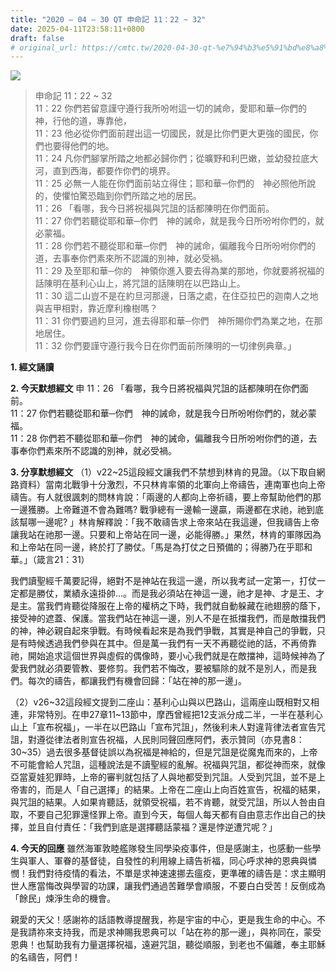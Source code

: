 ```yaml
---
title: "2020 – 04 – 30 QT 申命記 11：22 ~ 32"
date: 2025-04-11T23:58:11+0800
draft: false
# original_url: https://cmtc.tw/2020-04-30-qt-%e7%94%b3%e5%91%bd%e8%a8%98-11%ef%bc%9a22-32
---
```


![](/images/qt.jpg)
> 申命記 11：22 ~ 32  
> 11：22 你們若留意謹守遵行我所吩咐這一切的誡命，愛耶和華─你們的　神，行他的道，專靠他，  
> 11：23 他必從你們面前趕出這一切國民，就是比你們更大更強的國民，你們也要得他們的地。  
> 11：24 凡你們腳掌所踏之地都必歸你們；從曠野和利巴嫩，並幼發拉底大河，直到西海，都要作你們的境界。  
> 11：25 必無一人能在你們面前站立得住；耶和華─你們的　神必照他所說的，使懼怕驚恐臨到你們所踏之地的居民。  
> 11：26 「看哪，我今日將祝福與咒詛的話都陳明在你們面前。  
> 11：27 你們若聽從耶和華─你們　神的誡命，就是我今日所吩咐你們的，就必蒙福。  
> 11：28 你們若不聽從耶和華─你們　神的誡命，偏離我今日所吩咐你們的道，去事奉你們素來所不認識的別神，就必受禍。  
> 11：29 及至耶和華─你的　神領你進入要去得為業的那地，你就要將祝福的話陳明在基利心山上，將咒詛的話陳明在以巴路山上。  
> 11：30 這二山豈不是在約旦河那邊，日落之處，在住亞拉巴的迦南人之地與吉甲相對，靠近摩利橡樹嗎？  
> 11：31 你們要過約旦河，進去得耶和華─你們　神所賜你們為業之地，在那地居住。  
> 11：32 你們要謹守遵行我今日在你們面前所陳明的一切律例典章。」

**1. 經文誦讀**

**2.  今天默想經文**
申 11：26 「看哪，我今日將祝福與咒詛的話都陳明在你們面前。  
11：27 你們若聽從耶和華─你們　神的誡命，就是我今日所吩咐你們的，就必蒙福。  
11：28 你們若不聽從耶和華─你們　神的誡命，偏離我今日所吩咐你們的道，去事奉你們素來所不認識的別神，就必受禍。

**3. 分享默想經文**
（1）v22\~25這段經文讓我們不禁想到林肯的見證。（以下取自網路資料）當南北戰爭十分激烈，不只林肯率領的北軍向上帝禱告，連南軍也向上帝禱告。有人就很諷刺的問林肯說：「兩邊的人都向上帝祈禱，要上帝幫助他們的那一邊獲勝。上帝難道不會為難嗎? 戰爭總有一邊輸一邊贏，兩邊都在求祂，祂到底該幫哪一邊呢? 」林肯解釋說：「我不敢禱告求上帝來站在我這邊，但我禱告上帝讓我站在祂那一邊。只要和上帝站在同一邊，必能得勝。」果然，林肯的軍隊因為和上帝站在同一邊，終於打了勝仗。「馬是為打仗之日預備的；得勝乃在乎耶和華。」（箴言21：31）

我們讀聖經千萬要記得，絕對不是神站在我這一邊，所以我考試一定第一，打仗一定都是勝仗，業績永遠掛帥…。而是我必須站在神這一邊，祂才是神、才是王、才是主。當我們肯聽從降服在上帝的權柄之下時，我們就自動躲藏在祂翅膀的蔭下，接受神的遮蓋、保護。當我們站在神這一邊，別人不是在抵擋我們，而是敵擋我們的神，神必親自起來爭戰。有時候看起來是為我們爭戰，其實是神自己的爭戰，只是有時候透過我們參與在其中。但是萬一我們有一天不再聽從祂的話，不再倚靠祂，開始追求這個世界與虛假的偶像時，要小心我們就是在敵擋神，這時候神為了愛我們就必須要管教、要修剪。我們若不悔改，要被驅除的就不是別人，而是我們。每次的禱告，都讓我們有機會回歸：「站在神的那一邊」。

（2）v26\~32這段經文提到二座山：基利心山與以巴路山，這兩座山既相對又相連，非常特別。在申27章11\~13節中，摩西曾經把12支派分成二半，一半在基利心山上「宣布祝福」，一半在以巴路山「宣布咒詛」，然後利未人對違背律法者宣告咒詛，對遵從律法者則宣告祝福，人民則同聲回應阿們，表示贊同（亦見書8：30\~35）過去很多基督徒誤以為祝福是神給的，但是咒詛是從魔鬼而來的，上帝不可能會給人咒詛，這種說法是不讀聖經的亂解。祝福與咒詛，都從神而來，就像亞當夏娃犯罪時，上帝的審判就包括了人與地都受到咒詛。人受到咒詛，並不是上帝害的，而是人「自己選擇」的結果。上帝在二座山上向百姓宣告，祝福的結果，與咒詛的結果。人如果肯聽話，就領受祝福，若不肯聽，就受咒詛，所以人咎由自取，不要自己犯罪還怪罪上帝。直到今天，每個人每天都有自由意志作出自己的抉擇，並且自付責任：「我們到底是選擇聽話蒙福？還是悖逆遭咒呢？」

**4. 今天的回應**
雖然海軍敦睦艦隊發生同學染疫事件，但是感謝主，也感動一些學生與軍人、軍眷的基督徒，自發性的利用線上禱告祈福，同心呼求神的恩典與憐憫！我們對待疫情的看法，不單是求神速速挪去瘟疫，更準確的禱告是：求主顯明世人應當悔改與學習的功課，讓我們通過苦難學會順服，不要白白受苦！反倒成為「餘民」煉淨生命的機會。

親愛的天父！感謝祢的話語教導提醒我，祢是宇宙的中心，更是我生命的中心。不是我請祢來支持我，而是求神賜我恩典可以「站在祢的那一邊」，與祢同在，蒙受恩典！也幫助我有力量選擇祝福，遠避咒詛，聽從順服，到老也不偏離，奉主耶穌的名禱告，阿們！
